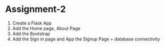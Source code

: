 # Assignment-2
1. Create a Flask App
2. Add the Home page, About Page
3. Add the Bootstrap
4. Add the Sign in page and App the Signup Page + database connectivity
